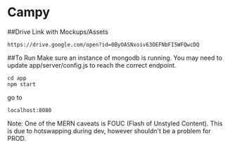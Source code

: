 # Campy

##Drive Link with Mockups/Assets
```
https://drive.google.com/open?id=0ByOASNxoiv63OEFNbFI5WFQwcDQ
```

##To Run
Make sure an instance of mongodb is running. You may need to update app/server/config.js to reach the correct endpoint.
```
cd app
npm start
```
go to 
```
localhost:8080
```
Note: One of the MERN caveats is FOUC (Flash of Unstyled Content). This is due to hotswapping during dev, however shouldn't be a problem for PROD.